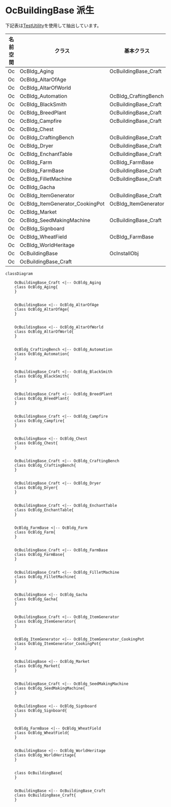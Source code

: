 OcBuildingBase 派生
============================


下記表は[TestUtility](../TestUtility/README.md)を使用して抽出しています。


| 名前空間 | クラス     | 基本クラス   |       |  
|----------|------------|--------------|-------|  
| Oc | OcBldg_Aging  | OcBuildingBase_Craft    |   |  
| Oc | OcBldg_AltarOfAge  |     |   |  
| Oc | OcBldg_AltarOfWorld  |     |   |  
| Oc | OcBldg_Automation  | OcBldg_CraftingBench    |   |  
| Oc | OcBldg_BlackSmith  | OcBuildingBase_Craft    |   |  
| Oc | OcBldg_BreedPlant  | OcBuildingBase_Craft    |   |  
| Oc | OcBldg_Campfire  | OcBuildingBase_Craft    |   |  
| Oc | OcBldg_Chest  |     |   |  
| Oc | OcBldg_CraftingBench  | OcBuildingBase_Craft    |   |  
| Oc | OcBldg_Dryer  | OcBuildingBase_Craft    |   |  
| Oc | OcBldg_EnchantTable  | OcBuildingBase_Craft    |   |  
| Oc | OcBldg_Farm  | OcBldg_FarmBase    |   |  
| Oc | OcBldg_FarmBase  | OcBuildingBase_Craft    | abstract  |  
| Oc | OcBldg_FilletMachine  | OcBuildingBase_Craft    |   |  
| Oc | OcBldg_Gacha  |     |   |  
| Oc | OcBldg_ItemGenerator  | OcBuildingBase_Craft    |   |  
| Oc | OcBldg_ItemGenerator_CookingPot  | OcBldg_ItemGenerator    |   |  
| Oc | OcBldg_Market  |     |   |  
| Oc | OcBldg_SeedMakingMachine  | OcBuildingBase_Craft    |   |  
| Oc | OcBldg_Signboard  |     |   |  
| Oc | OcBldg_WheatField  | OcBldg_FarmBase    |   |  
| Oc | OcBldg_WorldHeritage  |     |   |  
| Oc | OcBuildingBase  | OcInstallObj    | abstract  |  
| Oc | OcBuildingBase_Craft  |     | abstract  |  

```mermaid
classDiagram

	OcBuildingBase_Craft <|-- OcBldg_Aging
	class OcBldg_Aging{
	}


	OcBuildingBase <|-- OcBldg_AltarOfAge
	class OcBldg_AltarOfAge{
	}


	OcBuildingBase <|-- OcBldg_AltarOfWorld
	class OcBldg_AltarOfWorld{
	}


	OcBldg_CraftingBench <|-- OcBldg_Automation
	class OcBldg_Automation{
	}


	OcBuildingBase_Craft <|-- OcBldg_BlackSmith
	class OcBldg_BlackSmith{
	}


	OcBuildingBase_Craft <|-- OcBldg_BreedPlant
	class OcBldg_BreedPlant{
	}


	OcBuildingBase_Craft <|-- OcBldg_Campfire
	class OcBldg_Campfire{
	}


	OcBuildingBase <|-- OcBldg_Chest
	class OcBldg_Chest{
	}


	OcBuildingBase_Craft <|-- OcBldg_CraftingBench
	class OcBldg_CraftingBench{
	}


	OcBuildingBase_Craft <|-- OcBldg_Dryer
	class OcBldg_Dryer{
	}


	OcBuildingBase_Craft <|-- OcBldg_EnchantTable
	class OcBldg_EnchantTable{
	}


	OcBldg_FarmBase <|-- OcBldg_Farm
	class OcBldg_Farm{
	}


	OcBuildingBase_Craft <|-- OcBldg_FarmBase
	class OcBldg_FarmBase{
	}


	OcBuildingBase_Craft <|-- OcBldg_FilletMachine
	class OcBldg_FilletMachine{
	}


	OcBuildingBase <|-- OcBldg_Gacha
	class OcBldg_Gacha{
	}


	OcBuildingBase_Craft <|-- OcBldg_ItemGenerator
	class OcBldg_ItemGenerator{
	}


	OcBldg_ItemGenerator <|-- OcBldg_ItemGenerator_CookingPot
	class OcBldg_ItemGenerator_CookingPot{
	}


	OcBuildingBase <|-- OcBldg_Market
	class OcBldg_Market{
	}


	OcBuildingBase_Craft <|-- OcBldg_SeedMakingMachine
	class OcBldg_SeedMakingMachine{
	}


	OcBuildingBase <|-- OcBldg_Signboard
	class OcBldg_Signboard{
	}


	OcBldg_FarmBase <|-- OcBldg_WheatField
	class OcBldg_WheatField{
	}


	OcBuildingBase <|-- OcBldg_WorldHeritage
	class OcBldg_WorldHeritage{
	}


	class OcBuildingBase{
	}


	OcBuildingBase <|-- OcBuildingBase_Craft
	class OcBuildingBase_Craft{
	}

```




